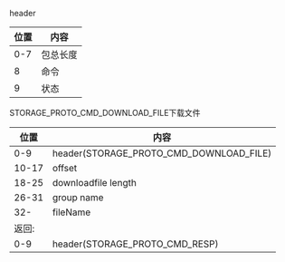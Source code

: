 header

|位置|内容|
|----|----|
|0-7 |包总长度|
|8   |命令|
|9   |状态|

STORAGE_PROTO_CMD_DOWNLOAD_FILE下载文件  

|位置|内容|
|----|----|
|0-9 |header(STORAGE_PROTO_CMD_DOWNLOAD_FILE)|
|10-17|offset|
|18-25|downloadfile length|
|26-31|group name|
|32-  |fileName|
|返回:|        |
|0-9  |header(STORAGE_PROTO_CMD_RESP)|







